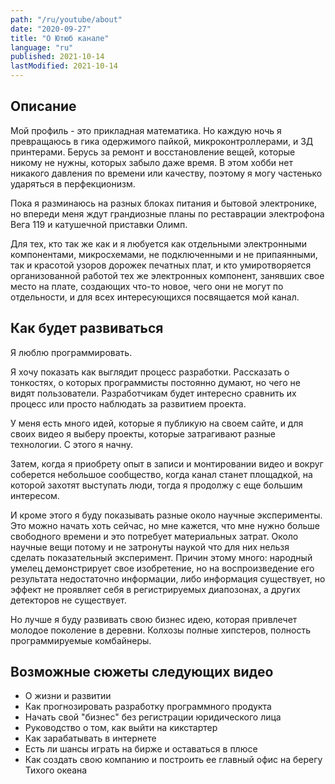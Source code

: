 ```yaml
---
path: "/ru/youtube/about"
date: "2020-09-27"
title: "О Ютюб канале"
language: "ru"
published: 2021-10-14
lastModified: 2021-10-14
---
```



## Описание

Мой профиль - это прикладная математика. Но каждую ночь я превращаюсь в гика одержимого пайкой, микроконтроллерами, и 3Д принтерами. Берусь за ремонт и восстановление вещей, которые никому не нужны, которых забыло даже время. В этом хобби нет никакого давления по времени или качеству, поэтому я могу частенько ударяться в перфекционизм.

Пока я разминаюсь на разных блоках питания и бытовой электронике, но впереди меня ждут грандиозные планы по реставрации электрофона Вега 119 и катушечной приставки Олимп.

Для тех, кто так же как и я любуется как отдельными электронными компонентами, микросхемами, не подключенными и не припаянными, так и красотой узоров дорожек печатных плат, и кто умиротворяется организованной работой тех же электронных компонент, занявших свое место на плате, создающих что-то новое, чего они не могут по отдельности, и для всех интересующихся посвящается мой канал.


## Как будет развиваться

Я люблю программировать.

Я хочу показать как выглядит процесс разработки.
Рассказать о тонкостях, о которых программисты постоянно думают, но чего не видят пользователи. 
Разработчикам будет интересно сравнить их процесс или просто наблюдать за развитием проекта. 

У меня есть много идей, которые я публикую на своем сайте, и для своих видео я выберу проекты, которые затрагивают разные технологии.
С этого я начну. 

Затем, когда я приобрету опыт в записи и монтировании видео и вокруг соберется небольшое сообщество, когда канал станет площадкой, 
на которой захотят выступать люди, тогда я продолжу с еще большим интересом.

И кроме этого я буду показывать разные около научные эксперименты. 
Это можно начать хоть сейчас, но мне кажется, что мне нужно больше свободного времени и это потребует материальных затрат. 
Около научные вещи потому и не затронуты наукой что для них нельзя сделать показательный эксперимент. 
Причин этому много: народный умелец демонстрирует свое изобретение, но на воспроизведение его результата недостаточно информации, 
либо информация существует, но эффект не проявляет себя в регистрируемых диапозонах, а других детекторов не существует.

Но лучше я буду развивать свою бизнес идею, которая привлечет молодое поколение в деревни. 
Колхозы полные хипстеров, полность программируемые комбайнеры.


## Возможные сюжеты следующих видео

- О жизни и развитии
- Как прогнозировать разработку программного продукта
- Начать свой "бизнес" без регистрации юридического лица
- Руководство о том, как выйти на кикстартер
- Как зарабатывать в интернете
- Есть ли шансы играть на бирже и оставаться в плюсе
- Как создать свою компанию и построить ее главный офис на берегу Тихого океана
